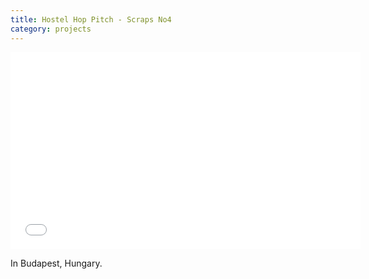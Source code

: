 ```yaml
---
title: Hostel Hop Pitch - Scraps No4
category: projects
---
```


<iframe width="560" height="315" src="//www.youtube.com/embed/JzoFNw-oU8g" frameborder="0" allowfullscreen></iframe>

In Budapest, Hungary.
